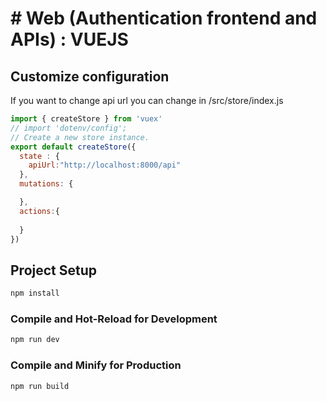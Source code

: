# # Web (Authentication frontend and APIs) : VUEJS

## Customize configuration

If you want to change api url you can change in /src/store/index.js
```javascript
import { createStore } from 'vuex'
// import 'dotenv/config';
// Create a new store instance.
export default createStore({
  state : { 
    apiUrl:"http://localhost:8000/api"
  },
  mutations: {

  },
  actions:{
    
  }
})
```

## Project Setup

```sh
npm install
```

### Compile and Hot-Reload for Development

```sh
npm run dev
```

### Compile and Minify for Production

```sh
npm run build
```
